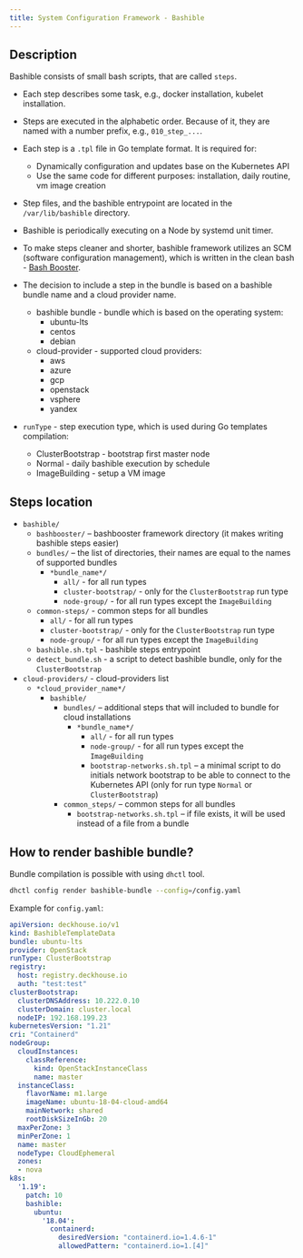 ```yaml
---
title: System Configuration Framework - Bashible
---
```


## Description

Bashible consists of small bash scripts, that are called `steps`.
* Each step describes some task, e.g., docker installation, kubelet installation.

* Steps are executed in the alphabetic order. Because of it, they are named with a number prefix, e.g., `010_step_...`.

* Each step is a `.tpl` file in Go template format. It is required for:
  * Dynamically configuration and updates base on the Kubernetes API
  * Use the same code for different purposes: installation, daily routine, vm image creation

* Step files, and the bashible entrypoint are located in the `/var/lib/bashible` directory.

* Bashible is periodically executing on a Node by systemd unit timer.  

* To make steps cleaner and shorter, bashible framework utilizes an SCM (software configuration management), which is written in the clean bash - [Bash Booster](./candi/bashible/bashbooster).

* The decision to include a step in the bundle is based on a bashible bundle name and a cloud provider name.
  * bashible bundle - bundle which is based on the operating system:
    * ubuntu-lts
    * centos
    * debian
  * cloud-provider - supported cloud providers:
    * aws
    * azure
    * gcp  
    * openstack
    * vsphere
    * yandex

* `runType` - step execution type, which is used during Go templates compilation:
  * ClusterBootstrap - bootstrap first master node
  * Normal - daily bashible execution by schedule
  * ImageBuilding - setup a VM image

## Steps location

* `bashible/`
  * `bashbooster/` – bashbooster framework directory (it makes writing bashible steps easier)
  * `bundles/` – the list of directories, their names are equal to the names of supported bundles
    * `*bundle_name*/`
      * `all/` - for all run types
      * `cluster-bootstrap/` - only for the `ClusterBootstrap` run type
      * `node-group/` - for all run types except the `ImageBuilding`
  * `common-steps/` - common steps for all bundles
    * `all/` - for all run types
    * `cluster-bootstrap/` - only for the `ClusterBootstrap` run type
    * `node-group/` - for all run types except the `ImageBuilding`
  * `bashible.sh.tpl` - bashible steps entrypoint
  * `detect_bundle.sh` - a script to detect bashible bundle, only for the `ClusterBootstrap`
* `cloud-providers/` - cloud-providers list
  * `*cloud_provider_name*/`
    * `bashible/`
      * `bundles/` – additional steps that will included to bundle for cloud installations
        * `*bundle_name*/`
          * `all/` - for all run types
          * `node-group/` - for all run types except the `ImageBuilding`
          * `bootstrap-networks.sh.tpl` – a minimal script to do initials network bootstrap to be able to connect to the Kubernetes API (only for run type `Normal` or `ClusterBootstrap`)
      * `common_steps/` – common steps for all bundles
        * `bootstrap-networks.sh.tpl` – if file exists, it will be used instead of a file from a bundle

## How to render bashible bundle?

Bundle compilation is possible with using `dhctl` tool.

```bash
dhctl config render bashible-bundle --config=/config.yaml
```

Example for `config.yaml`:

```yaml
apiVersion: deckhouse.io/v1
kind: BashibleTemplateData
bundle: ubuntu-lts
provider: OpenStack
runType: ClusterBootstrap
registry:
  host: registry.deckhouse.io
  auth: "test:test"
clusterBootstrap:
  clusterDNSAddress: 10.222.0.10
  clusterDomain: cluster.local
  nodeIP: 192.168.199.23
kubernetesVersion: "1.21"
cri: "Containerd"
nodeGroup:
  cloudInstances:
    classReference:
      kind: OpenStackInstanceClass
      name: master
  instanceClass:
    flavorName: m1.large
    imageName: ubuntu-18-04-cloud-amd64
    mainNetwork: shared
    rootDiskSizeInGb: 20
  maxPerZone: 3
  minPerZone: 1
  name: master
  nodeType: CloudEphemeral
  zones:
  - nova
k8s:
  '1.19':
    patch: 10
    bashible:
      ubuntu:
        '18.04':
          containerd:
            desiredVersion: "containerd.io=1.4.6-1"
            allowedPattern: "containerd.io=1.[4]"
```
